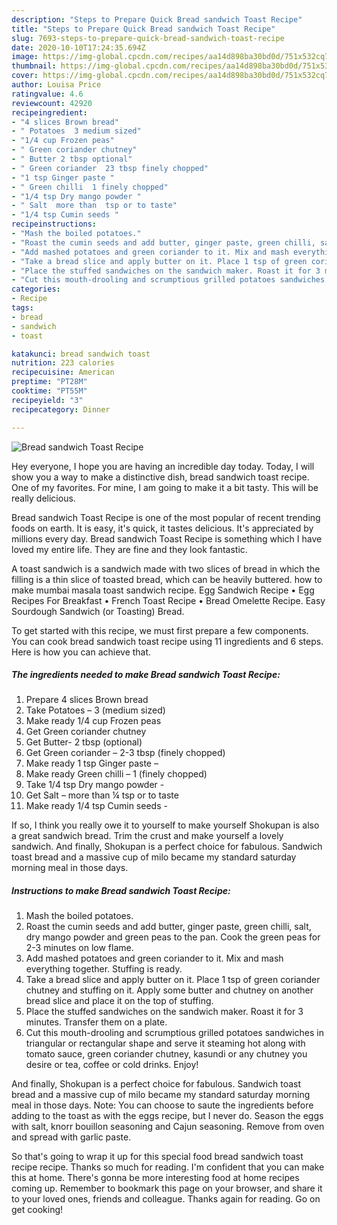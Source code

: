 ```yaml
---
description: "Steps to Prepare Quick Bread sandwich Toast Recipe"
title: "Steps to Prepare Quick Bread sandwich Toast Recipe"
slug: 7693-steps-to-prepare-quick-bread-sandwich-toast-recipe
date: 2020-10-10T17:24:35.694Z
image: https://img-global.cpcdn.com/recipes/aa14d898ba30bd0d/751x532cq70/bread-sandwich-toast-recipe-recipe-main-photo.jpg
thumbnail: https://img-global.cpcdn.com/recipes/aa14d898ba30bd0d/751x532cq70/bread-sandwich-toast-recipe-recipe-main-photo.jpg
cover: https://img-global.cpcdn.com/recipes/aa14d898ba30bd0d/751x532cq70/bread-sandwich-toast-recipe-recipe-main-photo.jpg
author: Louisa Price
ratingvalue: 4.6
reviewcount: 42920
recipeingredient:
- "4 slices Brown bread"
- " Potatoes  3 medium sized"
- "1/4 cup Frozen peas"
- " Green coriander chutney"
- " Butter 2 tbsp optional"
- " Green coriander  23 tbsp finely chopped"
- "1 tsp Ginger paste "
- " Green chilli  1 finely chopped"
- "1/4 tsp Dry mango powder "
- " Salt  more than  tsp or to taste"
- "1/4 tsp Cumin seeds "
recipeinstructions:
- "Mash the boiled potatoes."
- "Roast the cumin seeds and add butter, ginger paste, green chilli, salt, dry mango powder and green peas to the pan. Cook the green peas for 2-3 minutes on low flame."
- "Add mashed potatoes and green coriander to it. Mix and mash everything together. Stuffing is ready."
- "Take a bread slice and apply butter on it. Place 1 tsp of green coriander chutney and stuffing on it. Apply some butter and chutney on another bread slice and place it on the top of stuffing."
- "Place the stuffed sandwiches on the sandwich maker. Roast it for 3 minutes. Transfer them on a plate."
- "Cut this mouth-drooling and scrumptious grilled potatoes sandwiches in triangular or rectangular shape and serve it steaming hot along with tomato sauce, green coriander chutney, kasundi or any chutney you desire or tea, coffee or cold drinks. Enjoy!"
categories:
- Recipe
tags:
- bread
- sandwich
- toast

katakunci: bread sandwich toast 
nutrition: 223 calories
recipecuisine: American
preptime: "PT28M"
cooktime: "PT55M"
recipeyield: "3"
recipecategory: Dinner

---
```



![Bread sandwich Toast Recipe](https://img-global.cpcdn.com/recipes/aa14d898ba30bd0d/751x532cq70/bread-sandwich-toast-recipe-recipe-main-photo.jpg)

Hey everyone, I hope you are having an incredible day today. Today, I will show you a way to make a distinctive dish, bread sandwich toast recipe. One of my favorites. For mine, I am going to make it a bit tasty. This will be really delicious.

Bread sandwich Toast Recipe is one of the most popular of recent trending foods on earth. It is easy, it's quick, it tastes delicious. It's appreciated by millions every day. Bread sandwich Toast Recipe is something which I have loved my entire life. They are fine and they look fantastic.

A toast sandwich is a sandwich made with two slices of bread in which the filling is a thin slice of toasted bread, which can be heavily buttered. how to make mumbai masala toast sandwich recipe. Egg Sandwich Recipe • Egg Recipes For Breakfast • French Toast Recipe • Bread Omelette Recipe. Easy Sourdough Sandwich (or Toasting) Bread.


To get started with this recipe, we must first prepare a few components. You can cook bread sandwich toast recipe using 11 ingredients and 6 steps. Here is how you can achieve that.

<!--inarticleads1-->

##### The ingredients needed to make Bread sandwich Toast Recipe:

1. Prepare 4 slices Brown bread
1. Take  Potatoes – 3 (medium sized)
1. Make ready 1/4 cup Frozen peas
1. Get  Green coriander chutney
1. Get  Butter- 2 tbsp (optional)
1. Get  Green coriander – 2-3 tbsp (finely chopped)
1. Make ready 1 tsp Ginger paste –
1. Make ready  Green chilli – 1 (finely chopped)
1. Take 1/4 tsp Dry mango powder -
1. Get  Salt – more than ¼ tsp or to taste
1. Make ready 1/4 tsp Cumin seeds -


If so, I think you really owe it to yourself to make yourself Shokupan is also a great sandwich bread. Trim the crust and make yourself a lovely sandwich. And finally, Shokupan is a perfect choice for fabulous. Sandwich toast bread and a massive cup of milo became my standard saturday morning meal in those days. 

<!--inarticleads2-->

##### Instructions to make Bread sandwich Toast Recipe:

1. Mash the boiled potatoes.
1. Roast the cumin seeds and add butter, ginger paste, green chilli, salt, dry mango powder and green peas to the pan. Cook the green peas for 2-3 minutes on low flame.
1. Add mashed potatoes and green coriander to it. Mix and mash everything together. Stuffing is ready.
1. Take a bread slice and apply butter on it. Place 1 tsp of green coriander chutney and stuffing on it. Apply some butter and chutney on another bread slice and place it on the top of stuffing.
1. Place the stuffed sandwiches on the sandwich maker. Roast it for 3 minutes. Transfer them on a plate.
1. Cut this mouth-drooling and scrumptious grilled potatoes sandwiches in triangular or rectangular shape and serve it steaming hot along with tomato sauce, green coriander chutney, kasundi or any chutney you desire or tea, coffee or cold drinks. Enjoy!


And finally, Shokupan is a perfect choice for fabulous. Sandwich toast bread and a massive cup of milo became my standard saturday morning meal in those days. Note: You can choose to saute the ingredients before adding to the toast as with the eggs recipe, but I never do. Season the eggs with salt, knorr bouillon seasoning and Cajun seasoning. Remove from oven and spread with garlic paste. 

So that's going to wrap it up for this special food bread sandwich toast recipe recipe. Thanks so much for reading. I'm confident that you can make this at home. There's gonna be more interesting food at home recipes coming up. Remember to bookmark this page on your browser, and share it to your loved ones, friends and colleague. Thanks again for reading. Go on get cooking!
